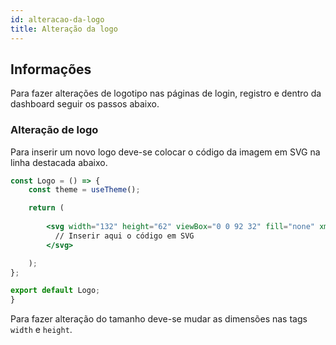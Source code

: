 ```yaml
---
id: alteracao-da-logo
title: Alteração da logo
---
```


## Informações

Para fazer alterações de logotipo nas páginas de login, registro e dentro da dashboard seguir os passos abaixo.

### Alteração de logo

Para inserir um novo logo deve-se colocar o código da imagem em SVG na linha destacada abaixo.

```jsx {7} title="/src/ui-component/Logo.js"
const Logo = () => {
    const theme = useTheme();

    return (
        
        <svg width="132" height="62" viewBox="0 0 92 32" fill="none" xmlns="http://www.w3.org/2000/svg">
          // Inserir aqui o código em SVG
        </svg>

    );
};

export default Logo;
}
```
Para fazer alteração do tamanho deve-se mudar as dimensões nas tags `width` e `height`.

